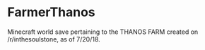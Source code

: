 # FarmerThanos

Minecraft world save pertaining to the THANOS FARM created on /r/inthesoulstone, as of 7/20/18. 
